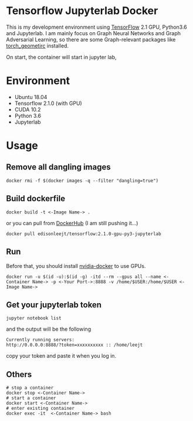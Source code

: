 # Tensorflow Jupyterlab Docker
This is my development environment using [TensorFlow](https://github.com/tensorflow/tensorflow) 2.1 GPU, Python3.6 and Jupyterlab.
I am mainly focus on Graph Neural Networks and Graph Adversarial Learning, so there are some Graph-relevant packages like [torch_geometirc](https://github.com/rusty1s/pytorch_geometric) installed.

On start, the container will start in jupyter lab,

# Environment
+ Ubuntu 18.04
+ Tensorflow 2.1.0 (with GPU)
+ CUDA 10.2
+ Python 3.6
+ Jupyterlab

# Usage
## Remove all dangling images
```
docker rmi -f $(docker images -q --filter "dangling=true")

```
## Build dockerfile
```
docker build -t <-Image Name-> .
```
or you can pull from [DockerHub](https://hub.docker.com/) (I am still pushing it...)
```
docker pull edisonleejt/tensorflow:2.1.0-gpu-py3-jupyterlab
```
## Run
Before that, you should install [nvidia-docker](https://github.com/NVIDIA/nvidia-docker) to use GPUs.
```
docker run -u $(id -u):$(id -g) -itd --rm --gpus all --name <-Container Name-> -p <-Your Port->:8888 -v /home/$USER:/home/$USER <-Image Name->
```
## Get your jupyterlab token
```
jupyter notebook list
```
and the output will be the following
```
Currently running servers:
http://0.0.0.0:8888/?token=xxxxxxxxxx :: /home/leejt
```
copy your token and paste it when you log in.

## Others

```
# stop a container
docker stop <-Container Name->
# start a container
docker start <-Container Name->
# enter existing container
docker exec -it  <-Container Name-> bash
```
